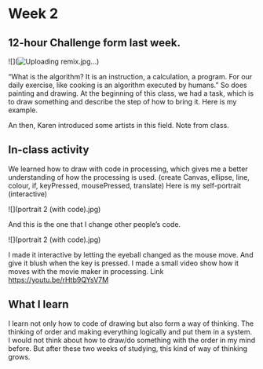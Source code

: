 # Week 2

## 12-hour Challenge form last week.

![](![Uploading remix.jpg…]())

“What is the algorithm? It is an instruction, a calculation, a program. For our daily exercise, like cooking is an algorithm executed by humans.”
So does painting and drawing.
At the beginning of this class, we had a task, which is to draw something and describe the step of how to bring it. Here is my example.

An then, Karen introduced some artists in this field.
Note from class.

## In-class activity

We learned how to draw with code in processing, which gives me a better understanding of how the processing is used. (create Canvas, ellipse, line, colour, if, keyPressed, mousePressed, translate)
Here is my self-portrait (interactive)

![](portrait 2 (with code).jpg)

And this is the one that I change other people’s code.

![](portrait 2 (with code).jpg)

I made it interactive by letting the eyeball changed as the mouse move. And give it blush when the key is pressed. I made a small video show how it moves with the movie maker in processing.
Link https://youtu.be/rHtb9QYsV7M

## What I learn
I learn not only how to code of drawing but also form a way of thinking. The thinking of order and making everything logically and put them in a system. I would not think about how to draw/do something with the order in my mind before. But after these two weeks of studying, this kind of way of thinking grows.

